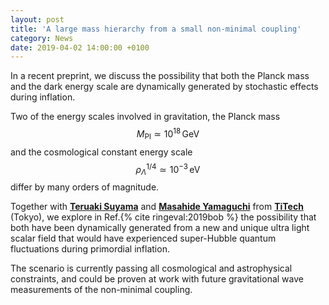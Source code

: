 ```yaml
---
layout: post
title: 'A large mass hierarchy from a small non-minimal coupling'
category: News
date: 2019-04-02 14:00:00 +0100
---
```


In a recent preprint, we discuss the possibility that both the Planck
mass and the dark energy scale are dynamically generated by stochastic
effects during inflation.

Two of the energy scales involved in gravitation, the Planck mass
$$M_\mathrm{Pl} \simeq 10^{18}\,\mathrm{GeV}$$ and the cosmological
constant energy scale $$\rho_{\Lambda}^{1/4} \simeq 10^{-3}\,
\mathrm{eV}$$ differ by many orders of magnitude.

Together with [**Teruaki
Suyama**](https://curl.group/members/suyama.html) and [**Masahide
Yamaguchi**](http://www.th.phys.titech.ac.jp/cosmo/) from
[**TiTech**](http://www.th.phys.titech.ac.jp) (Tokyo), we explore in
Ref.{% cite ringeval:2019bob %} the possibility that both have been
dynamically generated from a new and unique ultra light scalar field
that would have experienced super-Hubble quantum fluctuations during
primordial inflation.

The scenario is currently passing all cosmological and astrophysical
constraints, and could be proven at work with future gravitational
wave measurements of the non-minimal coupling.

